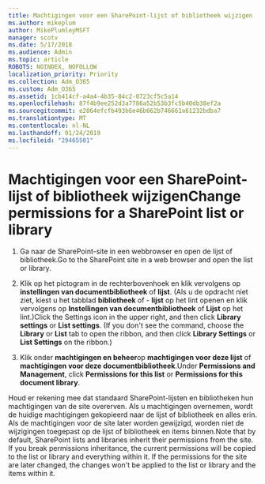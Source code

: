 ```yaml
---
title: Machtigingen voor een SharePoint-lijst of bibliotheek wijzigen
ms.author: mikeplum
author: MikePlumleyMSFT
manager: scotv
ms.date: 5/17/2018
ms.audience: Admin
ms.topic: article
ROBOTS: NOINDEX, NOFOLLOW
localization_priority: Priority
ms.collection: Adm_O365
ms.custom: Adm_O365
ms.assetid: 1cb414cf-a4a4-4b35-84c2-0723cf5c5a14
ms.openlocfilehash: 87f4b9ee252d3a7786a52b53b3fc5b40db38ef2a
ms.sourcegitcommit: e2864efcfb493b6e46b662b746661a61232bdba7
ms.translationtype: MT
ms.contentlocale: nl-NL
ms.lasthandoff: 01/24/2019
ms.locfileid: "29465501"
---
```

# <a name="change-permissions-for-a-sharepoint-list-or-library"></a><span data-ttu-id="74916-102">Machtigingen voor een SharePoint-lijst of bibliotheek wijzigen</span><span class="sxs-lookup"><span data-stu-id="74916-102">Change permissions for a SharePoint list or library</span></span>

1. <span data-ttu-id="74916-103">Ga naar de SharePoint-site in een webbrowser en open de lijst of bibliotheek.</span><span class="sxs-lookup"><span data-stu-id="74916-103">Go to the SharePoint site in a web browser and open the list or library.</span></span>
    
2. <span data-ttu-id="74916-p101">Klik op het pictogram in de rechterbovenhoek en klik vervolgens op **instellingen van documentbibliotheek** of **lijst**. (Als u de opdracht niet ziet, kiest u het tabblad **bibliotheek** of - **lijst** op het lint openen en klik vervolgens op **Instellingen van documentbibliotheek** of **Lijst** op het lint.)</span><span class="sxs-lookup"><span data-stu-id="74916-p101">Click the Settings icon in the upper right, and then click **Library settings** or **List settings**. (If you don't see the command, choose the **Library** or **List** tab to open the ribbon, and then click **Library Settings** or **List Settings** on the ribbon.)</span></span> 
    
3. <span data-ttu-id="74916-106">Klik onder **machtigingen en beheer**op **machtigingen voor deze lijst** of **machtigingen voor deze documentbibliotheek**.</span><span class="sxs-lookup"><span data-stu-id="74916-106">Under **Permissions and Management**, click **Permissions for this list** or **Permissions for this document library**.</span></span>
    
<span data-ttu-id="74916-p102">Houd er rekening mee dat standaard SharePoint-lijsten en bibliotheken hun machtigingen van de site overerven. Als u machtigingen overnemen, wordt de huidige machtigingen gekopieerd naar de lijst of bibliotheek en alles erin. Als de machtigingen voor de site later worden gewijzigd, worden niet de wijzigingen toegepast op de lijst of bibliotheek en items binnen.</span><span class="sxs-lookup"><span data-stu-id="74916-p102">Note that by default, SharePoint lists and libraries inherit their permissions from the site. If you break permissions inheritance, the current permissions will be copied to the list or library and everything within it. If the permissions for the site are later changed, the changes won't be applied to the list or library and the items within it.</span></span>
  

